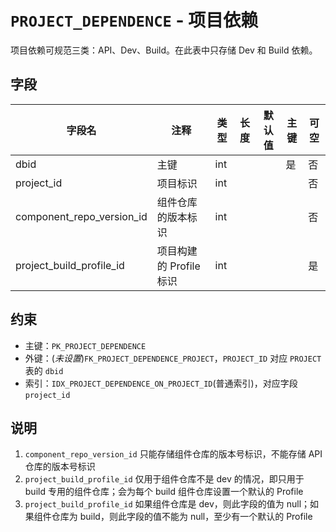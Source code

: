 # `PROJECT_DEPENDENCE` - 项目依赖

项目依赖可规范三类：API、Dev、Build。在此表中只存储 Dev 和 Build 依赖。

## 字段

| 字段名                    | 注释                    | 类型 | 长度 | 默认值 | 主键 | 可空 |
| ------------------------- | ----------------------- | ---- | ---- | ------ | ---- | ---- |
| dbid                      | 主键                    | int  |      |        | 是   | 否   |
| project_id                | 项目标识                | int  |      |        |      | 否   |
| component_repo_version_id | 组件仓库的版本标识      | int  |      |        |      | 否   |
| project_build_profile_id  | 项目构建的 Profile 标识 | int  |      |        |      | 是   |

## 约束

* 主键：`PK_PROJECT_DEPENDENCE`
* 外键：(*未设置*)`FK_PROJECT_DEPENDENCE_PROJECT`，`PROJECT_ID` 对应 `PROJECT` 表的 `dbid`
* 索引：`IDX_PROJECT_DEPENDENCE_ON_PROJECT_ID`(普通索引)，对应字段 `project_id`

## 说明

1. `component_repo_version_id` 只能存储组件仓库的版本号标识，不能存储 API 仓库的版本号标识
2. `project_build_profile_id` 仅用于组件仓库不是 dev 的情况，即只用于 build 专用的组件仓库；会为每个 build 组件仓库设置一个默认的 Profile
3. `project_build_profile_id` 如果组件仓库是 dev，则此字段的值为 null；如果组件仓库为 build，则此字段的值不能为 null，至少有一个默认的 Profile
